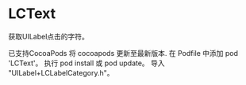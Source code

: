 # LCText
获取UILabel点击的字符。

已支持CocoaPods
将 cocoapods 更新至最新版本.
在 Podfile 中添加 pod 'LCText'。
执行 pod install 或 pod update。
导入 "UILabel+LCLabelCategory.h"。
